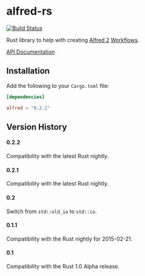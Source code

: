 # alfred-rs

[![Build Status](https://travis-ci.org/kballard/alfred-rs.svg?branch=master)](https://travis-ci.org/kballard/alfred-rs)

Rust library to help with creating [Alfred 2][alfred] [Workflows][].

[alfred]: http://www.alfredapp.com
[Workflows]: http://support.alfredapp.com/workflows

[API Documentation](http://www.rust-ci.org/kballard/alfred-rs/doc/alfred/)

## Installation

Add the following to your `Cargo.toml` file:

```toml
[dependencies]

alfred = "0.2.2"
```

## Version History

#### 0.2.2

Compatibility with the latest Rust nightly.

#### 0.2.1

Compatibility with the latest Rust nightly.

#### 0.2

Switch from `std::old_io` to `std::io`.

#### 0.1.1

Compatibility with the Rust nightly for 2015-02-21.

#### 0.1

Compatibility with the Rust 1.0 Alpha release.
